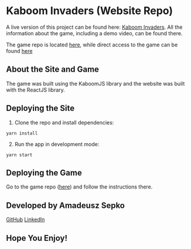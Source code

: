 # Kaboom Invaders (Website Repo)

A live version of this project can be found here: [Kaboom Invaders](https://kaboom-invaders.netlify.app/). All the information about the game, including a demo video, can be found there. 

The game repo is located [here](https://github.com/amad3usz/kaboom-invaders), while direct access to the game can be found [here](https://kaboom-invaders-game.netlify.app/)

## **About the Site and Game**

The game was built using the KaboomJS library and the website was built with the ReactJS library. 

## **Deploying the Site**

1. Clone the repo and install dependencies:

```yarn install```

2. Run the app in development mode:

```yarn start```

## **Deploying the Game**

Go to the game repo ([here](https://github.com/amad3usz/kaboom-invaders)) and follow the instructions there.

## **Developed by Amadeusz Sepko**

[GitHub](https://github.com/amad3usz)
[LinkedIn](https://www.linkedin.com/in/amad3usz/)

## **Hope You Enjoy!**
